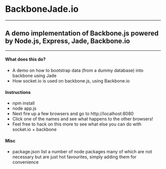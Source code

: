 # BackboneJade.io
---
## A demo implementation of Backbone.js powered by Node.js, Express, Jade, Backbone.io
---
#### What does this do?
* A demo on how to bootstrap data (from a dummy database) into backbone using Jade
* How socket.io is used on backbone.js, using Backbone.io

#### Instructions
* npm install
* node app.js
* Next fire up a few browsers and go to http://localhost:8080
* Click one of the names and see what happens to the other browsers!
* Feel free to hack on this more to see what else you can do with socket.io + backbone

#### Misc
* package.json list a number of node packages many of which are not necessary but are just hot favourites, simply adding them for convenience